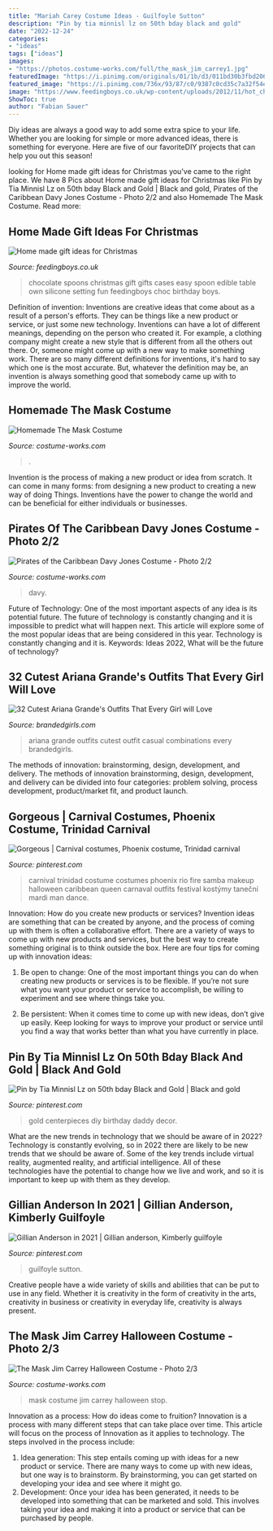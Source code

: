 ```yaml
---
title: "Mariah Carey Costume Ideas - Guilfoyle Sutton"
description: "Pin by tia minnisl lz on 50th bday black and gold"
date: "2022-12-24"
categories:
- "ideas"
tags: ["ideas"]
images:
- "https://photos.costume-works.com/full/the_mask_jim_carrey1.jpg"
featuredImage: "https://i.pinimg.com/originals/01/1b/d3/011bd30b3fbd206f7143feed3a57eabc.jpg"
featured_image: "https://i.pinimg.com/736x/93/87/c0/9387c0cd35c7a32f54ef3d32809d3695.jpg"
image: "https://www.feedingboys.co.uk/wp-content/uploads/2012/11/hot_chocolate_spoons.jpg"
ShowToc: true
author: "Fabian Sauer"
---
```



Diy ideas are always a good way to add some extra spice to your life. Whether you are looking for simple or more advanced ideas, there is something for everyone. Here are five of our favoriteDIY projects that can help you out this season!

	

		
looking for Home made gift ideas for Christmas you've came to the right place. We have 8 Pics about Home made gift ideas for Christmas like Pin by Tia Minnisl Lz on 50th bday Black and Gold | Black and gold, Pirates of the Caribbean Davy Jones Costume - Photo 2/2 and also Homemade The Mask Costume. Read more:
		
    
## Home Made Gift Ideas For Christmas

<img loading=lazy src="https://www.feedingboys.co.uk/wp-content/uploads/2012/11/hot_chocolate_spoons.jpg" onerror="this.onerror=null;this.src='https://tse4.mm.bing.net/th?id=OIP.IhgcG9whETWf1vd2L5ASSQHaE7&amp;pid=15.1';" alt="Home made gift ideas for Christmas">

_Source: feedingboys.co.uk_

>chocolate spoons christmas gift gifts cases easy spoon edible table own silicone setting fun feedingboys choc birthday boys. 

	

Definition of invention:
Inventions are creative ideas that come about as a result of a person's efforts. They can be things like a new product or service, or just some new technology. Inventions can have a lot of different meanings, depending on the person who created it. For example, a clothing company might create a new style that is different from all the others out there. Or, someone might come up with a new way to make something work. There are so many different definitions for inventions, it's hard to say which one is the most accurate. But, whatever the definition may be, an invention is always something good that somebody came up with to improve the world.

    
## Homemade The Mask Costume

<img loading=lazy src="https://photos.costume-works.com/full/the_mask.jpg" onerror="this.onerror=null;this.src='https://tse4.mm.bing.net/th?id=OIP.AdA6psAntYpEBnOenEAAxwAAAA&amp;pid=15.1';" alt="Homemade The Mask Costume">

_Source: costume-works.com_

>. 

	

Invention is the process of making a new product or idea from scratch. It can come in many forms: from designing a new product to creating a new way of doing Things. Inventions have the power to change the world and can be beneficial for either individuals or businesses.

    
## Pirates Of The Caribbean Davy Jones Costume - Photo 2/2

<img loading=lazy src="https://photos.costume-works.com/full/pirates_of_the_caribbean_davy_jones5.jpg" onerror="this.onerror=null;this.src='https://tse3.mm.bing.net/th?id=OIP.5MwRI_8qlicFiGf33isLoAHaKT&amp;pid=15.1';" alt="Pirates of the Caribbean Davy Jones Costume - Photo 2/2">

_Source: costume-works.com_

>davy. 

	

Future of Technology: One of the most important aspects of any idea is its potential future. The future of technology is constantly changing and it is impossible to predict what will happen next. This article will explore some of the most popular ideas that are being considered in this year.
Technology is constantly changing and it is. Keywords: Ideas 2022, What will be the future of technology?

    
## 32 Cutest Ariana Grande&#039;s Outfits That Every Girl Will Love

<img loading=lazy src="https://www.brandedgirls.com/wp-content/uploads/2015/07/98046cc0f3ab3003eb53bb44c97bffbd.jpg" onerror="this.onerror=null;this.src='https://tse3.mm.bing.net/th?id=OIP.nKsDDRMP8x6DC3JDCJn7lgHaLH&amp;pid=15.1';" alt="32 Cutest Ariana Grande&#039;s Outfits That Every Girl will Love">

_Source: brandedgirls.com_

>ariana grande outfits cutest outfit casual combinations every brandedgirls. 

	

The methods of innovation: brainstorming, design, development, and delivery.
The methods of innovation brainstorming, design, development, and delivery can be divided into four categories: problem solving, process development, product/market fit, and product launch.

    
## Gorgeous | Carnival Costumes, Phoenix Costume, Trinidad Carnival

<img loading=lazy src="https://i.pinimg.com/originals/01/1b/d3/011bd30b3fbd206f7143feed3a57eabc.jpg" onerror="this.onerror=null;this.src='https://tse2.mm.bing.net/th?id=OIP.fqWZcOJ31R4VVsFOr6zZ7QHaLH&amp;pid=15.1';" alt="Gorgeous | Carnival costumes, Phoenix costume, Trinidad carnival">

_Source: pinterest.com_

>carnival trinidad costume costumes phoenix rio fire samba makeup halloween caribbean queen carnaval outfits festival kostýmy taneční mardi man dance. 

	

Innovation: How do you create new products or services?
Invention ideas are something that can be created by anyone, and the process of coming up with them is often a collaborative effort. There are a variety of ways to come up with new products and services, but the best way to create something original is to think outside the box. Here are four tips for coming up with innovation ideas:
1. Be open to change: One of the most important things you can do when creating new products or services is to be flexible. If you’re not sure what you want your product or service to accomplish, be willing to experiment and see where things take you.

2. Be persistent: When it comes time to come up with new ideas, don’t give up easily. Keep looking for ways to improve your product or service until you find a way that works better than what you have currently in place.

    
## Pin By Tia Minnisl Lz On 50th Bday Black And Gold | Black And Gold

<img loading=lazy src="https://i.pinimg.com/originals/3a/df/6c/3adf6cc1a5e6fd9b4b44ec58a8e00a04.jpg" onerror="this.onerror=null;this.src='https://tse1.mm.bing.net/th?id=OIP.KizTWcYW52kEtaytoUT0wAHaJ4&amp;pid=15.1';" alt="Pin by Tia Minnisl Lz on 50th bday Black and Gold | Black and gold">

_Source: pinterest.com_

>gold centerpieces diy birthday daddy decor. 

	

What are the new trends in technology that we should be aware of in 2022?
Technology is constantly evolving, so in 2022 there are likely to be new trends that we should be aware of. Some of the key trends include virtual reality, augmented reality, and artificial intelligence. All of these technologies have the potential to change how we live and work, and so it is important to keep up with them as they develop.

    
## Gillian Anderson In 2021 | Gillian Anderson, Kimberly Guilfoyle

<img loading=lazy src="https://i.pinimg.com/736x/93/87/c0/9387c0cd35c7a32f54ef3d32809d3695.jpg" onerror="this.onerror=null;this.src='https://tse3.mm.bing.net/th?id=OIP.2hEyEpqo8_KjNm6DHHOFpAHaLG&amp;pid=15.1';" alt="Gillian Anderson in 2021 | Gillian anderson, Kimberly guilfoyle">

_Source: pinterest.com_

>guilfoyle sutton. 

	

Creative people have a wide variety of skills and abilities that can be put to use in any field. Whether it is creativity in the form of creativity in the arts, creativity in business or creativity in everyday life, creativity is always present.

    
## The Mask Jim Carrey Halloween Costume - Photo 2/3

<img loading=lazy src="https://photos.costume-works.com/full/the_mask_jim_carrey1.jpg" onerror="this.onerror=null;this.src='https://tse3.mm.bing.net/th?id=OIP.PjVno3HZj8kbp2L6RC_TUQHaJ6&amp;pid=15.1';" alt="The Mask Jim Carrey Halloween Costume - Photo 2/3">

_Source: costume-works.com_

>mask costume jim carrey halloween stop. 

	

Innovation as a process: How do ideas come to fruition?
Innovation is a process with many different steps that can take place over time. This article will focus on the process of Innovation as it applies to technology. The steps involved in the process include: 
1. Idea generation: This step entails coming up with ideas for a new product or service. There are many ways to come up with new ideas, but one way is to brainstorm. By brainstorming, you can get started on developing your idea and see where it might go. 
2. Development: Once your idea has been generated, it needs to be developed into something that can be marketed and sold. This involves taking your idea and making it into a product or service that can be purchased by people. 

